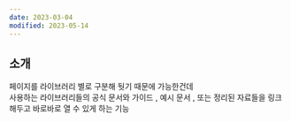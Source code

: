 ```yaml
---
date: 2023-03-04
modified: 2023-05-14
---
```


## 소개

페이지를 라이브러리 별로 구분해 둿기 때문에 가능한건데  
사용하는 라이브러리들의 공식 문서와 가이드 , 예시 문서 , 또는 정리된 자료들을 링크해두고 바로바로 열 수 있게 하는 기능
